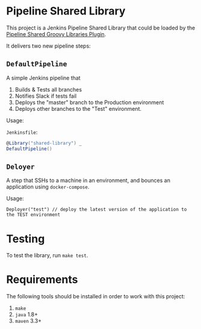 Pipeline Shared Library
==============================

This project is a Jenkins Pipeline Shared Library that could be loaded by the [Pipeline Shared Groovy Libraries Plugin](https://plugins.jenkins.io/workflow-cps-global-lib).

It delivers two new pipeline steps:

`DefaultPipeline`
-------------------------

A simple Jenkins pipeline that 

1. Builds & Tests all branches
2. Notifies Slack if tests fail
3. Deploys the "master" branch to the Production environment
4. Deploys other branches to the "Test" environment.

Usage:

`Jenkinsfile`:

```groovy
@Library("shared-library") _
DefaultPipeline()
```

`Deloyer`
-------------------------

A step that SSHs to a machine in an environment, and bounces an application using `docker-compose`.

Usage:

```
Deployer("test") // deploy the latest version of the application to the TEST environment
```

Testing
==============================

To test the library, run `make test`.

Requirements
==============================

The following tools should be installed in order to work with this project:

1. `make`
2. `java` 1.8+
3. `maven` 3.3+
